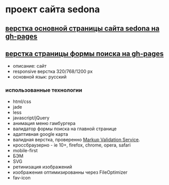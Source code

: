 # проект сайта sedona

## [верстка основной страницы сайта sedona на gh-pages](http://mauserkurz.github.io/sedona/)
## [верстка страницы формы поиска на gh-pages](http://mauserkurz.github.io/sedona/hotels.html)
* описание: сайт 
* responsive верстка 320/768/1200 px
* основной язык: русский

### использованные технологии

* html/css
* jade
* less
* javascript/jQuery
 * анимация меню гамбургера
 * валидатор формы поиска на главной странице
 * адаптивная google карта
* валидная верстка, проверенно [Markup Validation Service](https://validator.w3.org/).
* кроссбраузерно - ie 10+, firefox, chrome, opera, safari
* mobile-first
* БЭМ
* SVG
* ретинизация изображений
* изображения оптимизированны через FileOptimizer
* fav-icon
